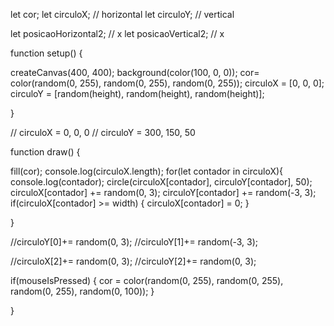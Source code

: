 let cor;
let circuloX; // horizontal
let circuloY; // vertical

let posicaoHorizontal2; // x
let posicaoVertical2; // x


function setup() {
  
  createCanvas(400, 400);
  background(color(100, 0, 0));
  cor= color(random(0, 255), random(0, 255), random(0, 255));
  circuloX = [0, 0, 0];
  circuloY = [random(height), random(height), random(height)];
  
  
}

// circuloX = 0, 0, 0
// circuloY = 300, 150, 50

function draw() {
  
fill(cor);
  console.log(circuloX.length);
  for(let contador in circuloX){
    console.log(contador);
circle(circuloX[contador], circuloY[contador], 50);
     circuloX[contador] += random(0, 3);
  circuloY[contador] += random(-3, 3);
    if(circuloX[contador] >= width) {
  circuloX[contador] = 0;
}
  
  }
  
  
  
 
  
  //circuloY[0]+= random(0, 3);
  //circuloY[1]+= random(-3, 3);
  
  //circuloX[2]+= random(0, 3);
  //circuloY[2]+= random(0, 3);
  
  
  if(mouseIsPressed) {
    cor = color(random(0, 255), random(0, 255), random(0, 255), random(0, 100));
  }
  
  
}
